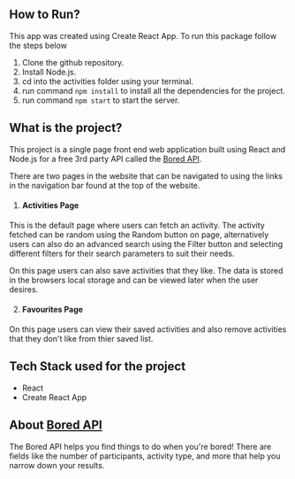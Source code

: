 ## How to Run?

This app was created using Create React App. To run this package follow the steps below

1. Clone the github repository.
2. Install Node.js.
3. cd into the activities folder using your terminal.
4. run command `npm install` to install all the dependencies for the project.
5. run command `npm start` to start the server.

## What is the project?

This project is a single page front end web application built using React and Node.js for a free 3rd party API called the [Bored API](https://www.boredapi.com/).

There are two pages in the website that can be navigated to using the links in the navigation bar found at the top of the website.

1. #### Activities Page

This is the default page where users can fetch an activity. The activity fetched can be random using the Random button on page, alternatively users can also do an advanced search using the Filter button and selecting different filters for their search parameters to suit their needs.

On this page users can also save activities that they like. The data is stored in the browsers local storage and can be viewed later when the user desires.

2. #### Favourites Page

On this page users can view their saved activities and also remove activities that they don't like from thier saved list.

## Tech Stack used for the project

- React
- Create React App

## About [Bored API](https://www.boredapi.com/)

The Bored API helps you find things to do when you're bored! There are fields like the number of participants, activity type, and more that help you narrow down your results.